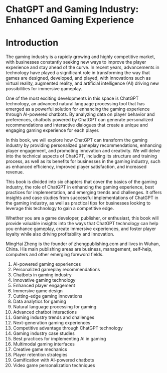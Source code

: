 # ChatGPT and Gaming Industry: Enhanced Gaming Experience

# Introduction

The gaming industry is a rapidly growing and highly competitive market, with businesses constantly seeking new ways to improve the player experience and stay ahead of the curve. In recent years, advancements in technology have played a significant role in transforming the way that games are designed, developed, and played, with innovations such as virtual reality, augmented reality, and artificial intelligence (AI) driving new possibilities for immersive gameplay.

One of the most exciting developments in this space is ChatGPT technology, an advanced natural language processing tool that has emerged as a powerful solution for enhancing the gaming experience through AI-powered chatbots. By analyzing data on player behavior and preferences, chatbots powered by ChatGPT can generate personalized recommendations and interactive dialogues that create a unique and engaging gaming experience for each player.

In this book, we will explore how ChatGPT can transform the gaming industry by providing personalized gameplay recommendations, enhancing player engagement, and promoting innovation and creativity. We will delve into the technical aspects of ChatGPT, including its structure and training process, as well as its benefits for businesses in the gaming industry, such as enhanced efficiency, improved player satisfaction, and increased revenue.

This book is divided into six chapters that cover the basics of the gaming industry, the role of ChatGPT in enhancing the gaming experience, best practices for implementation, and emerging trends and challenges. It offers insights and case studies from successful implementations of ChatGPT in the gaming industry, as well as practical tips for businesses looking to leverage this technology to gain a competitive edge.

Whether you are a game developer, publisher, or enthusiast, this book will provide valuable insights into the ways that ChatGPT technology can help you enhance gameplay, create immersive experiences, and foster player loyalty while also driving profitability and innovation.

MingHai Zheng is the founder of zhengpublishing.com and lives in Wuhan, China. His main publishing areas are business, management, self-help, computers and other emerging foreword fields.



1. AI-powered gaming experiences
2. Personalized gameplay recommendations
3. Chatbots in gaming industry
4. Innovative gaming technology
5. Enhanced player engagement
6. Immersive game design
7. Cutting-edge gaming innovations
8. Data analytics for gaming
9. Natural language processing for gaming
10. Advanced chatbot interactions
11. Gaming industry trends and challenges
12. Next-generation gaming experiences
13. Competitive advantage through ChatGPT technology
14. Gaming industry case studies
15. Best practices for implementing AI in gaming
16. Multimodal gaming interfaces
17. Creative game mechanics
18. Player retention strategies
19. Gamification with AI-powered chatbots
20. Video game personalization techniques

